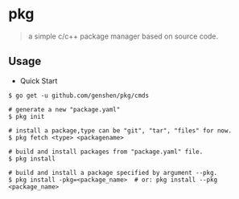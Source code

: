 # pkg
> a simple c/c++ package manager based on source code.

## Usage
- Quick Start
```
$ go get -u github.com/genshen/pkg/cmds

# generate a new "package.yaml"
$ pkg init

# install a package,type can be "git", "tar", "files" for now. 
$ pkg fetch <type> <packagename>

# build and install packages from "package.yaml" file.
$ pkg install

# build and install a package specified by argument --pkg.
$ pkg install -pkg=<package_name>  # or: pkg install --pkg <package_name>
```
